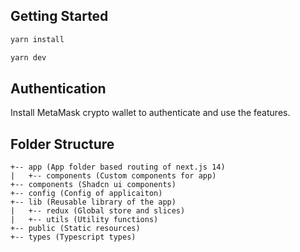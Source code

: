 ## Getting Started

```bash
yarn install

yarn dev

```

## Authentication

Install MetaMask crypto wallet to authenticate and use the features.

## Folder Structure

```
+-- app (App folder based routing of next.js 14)
|   +-- components (Custom components for app)
+-- components (Shadcn ui components)
+-- config (Config of applicaiton)
+-- lib (Reusable library of the app)
|   +-- redux (Global store and slices)
|   +-- utils (Utility functions)
+-- public (Static resources)
+-- types (Typescript types)
```
